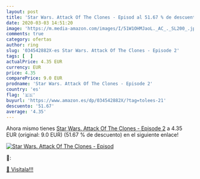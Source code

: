 ```yaml
---
layout: post
title: 'Star Wars. Attack Of The Clones - Episod al 51.67 % de descuento'
date: 2020-03-03 14:51:20
image: 'https://m.media-amazon.com/images/I/51W1OHMJaoL._AC_._SL200_.jpg'
comments: true
category: ofertas
author: ring
slug: '034542882X-es Star Wars. Attack Of The Clones - Episode 2'
tags: [  ]
actualPrice: 4.35 EUR
currency: EUR
price: 4.35
comparePrice: 9.0 EUR
prodname: 'Star Wars. Attack Of The Clones - Episode 2'
country: 'es'
flag: '🇪🇸'
buyurl: 'https://www.amazon.es/dp/034542882X/?tag=tolees-21'
descuento: '51.67'
average: '4.35'
---
```


Ahora mismo tienes [Star Wars. Attack Of The Clones - Episode 2](https://www.amazon.es/dp/034542882X/?tag=tolees-21) a 4.35 EUR (original: 9.0 EUR) (51.67 %  de descuento) en el siguiente enlace!

[![Star Wars. Attack Of The Clones - Episod](https://m.media-amazon.com/images/I/51W1OHMJaoL._AC_._SL200_.jpg)](https://www.amazon.es/dp/034542882X/?tag=tolees-21)

🔎:


[🛒 Visítala!!!](https://www.amazon.es/dp/034542882X/?tag=tolees-21)
